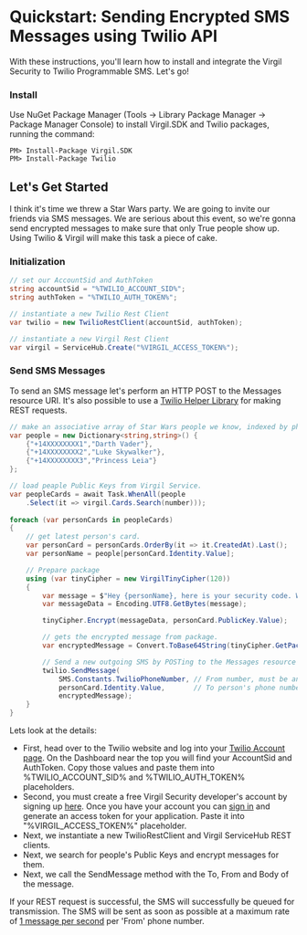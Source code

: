 # Quickstart: Sending Encrypted SMS Messages using Twilio API

With these instructions, you'll learn how to install and integrate the Virgil Security to Twilio Programmable SMS. Let's go!

### Install
 
Use NuGet Package Manager (Tools -> Library Package Manager -> Package Manager Console) to install Virgil.SDK and Twilio packages, running the command:
 
```
PM> Install-Package Virgil.SDK
PM> Install-Package Twilio
```

## Let's Get Started 

I think it's time we threw a Star Wars party. We are going to invite our friends via SMS messages. We are serious about this event, so we're gonna send encrypted messages to make sure that only True people show up. Using Twilio & Virgil will make this task a piece of cake.

### Initialization

```csharp
// set our AccountSid and AuthToken
string accountSid = "%TWILIO_ACCOUNT_SID%";
string authToken = "%TWILIO_AUTH_TOKEN%";

// instantiate a new Twilio Rest Client
var twilio = new TwilioRestClient(accountSid, authToken);

// instantiate a new Virgil Rest Client
var virgil = ServiceHub.Create("%VIRGIL_ACCESS_TOKEN%");
```

### Send SMS Messages

To send an SMS message let's perform an HTTP POST to the Messages resource URI. It's also possible to use a [Twilio Helper Library](https://www.twilio.com/docs/libraries) for making REST requests.

```csharp
// make an associative array of Star Wars people we know, indexed by phone number
var people = new Dictionary<string,string>() {
    {"+14XXXXXXXX1","Darth Vader"},
    {"+14XXXXXXXX2","Luke Skywalker"},
    {"+14XXXXXXXX3","Princess Leia"}
};

// load peaple Public Keys from Virgil Service.
var peopleCards = await Task.WhenAll(people
    .Select(it => virgil.Cards.Search(number)));
            
foreach (var personCards in peopleCards)
{
    // get latest person's card.
    var personCard = personCards.OrderBy(it => it.CreatedAt).Last();
    var personName = people[personCard.Identity.Value];

    // Prepare package 
    using (var tinyCipher = new VirgilTinyCipher(120))
    {
        var message = $"Hey {personName}, here is your security code. We are waiting for you!";
        var messageData = Encoding.UTF8.GetBytes(message);

        tinyCipher.Encrypt(messageData, personCard.PublicKey.Value);

        // gets the encrypted message from package.
        var encryptedMessage = Convert.ToBase64String(tinyCipher.GetPackage(0));

        // Send a new outgoing SMS by POSTing to the Messages resource
        twilio.SendMessage(
            SMS.Constants.TwilioPhoneNumber, // From number, must be an SMS-enabled Twilio number
            personCard.Identity.Value,       // To person's phone number
            encryptedMessage);
    }
}

```

Lets look at the details:

  - First, head over to the Twilio website and log into your [Twilio Account page](https://www.twilio.com/user/account/). On the Dashboard near the top you will find your AccountSid and AuthToken. Copy those values and paste them into %TWILIO_ACCOUNT_SID% and %TWILIO_AUTH_TOKEN% placeholders.
  - Second, you must create a free Virgil Security developer's account by signing up [here](https://developer.virgilsecurity.com/account/signup). Once you have your account you can [sign in](https://developer.virgilsecurity.com/account/signin) and generate an access token for your application. Paste it into "%VIRGIL_ACCESS_TOKEN%" placeholder.
  - Next, we instantiate a new TwilioRestClient and Virgil ServiceHub REST clients.
  - Next, we search for people's Public Keys and encrypt messages for them.
  - Next, we call the SendMessage method with the To, From and Body of the message.

If your REST request is successful, the SMS will successfully be queued for transmission. The SMS will be sent as soon as possible at a maximum rate of [1 message per second](https://www.twilio.com/faq/sms/) per 'From' phone number.
